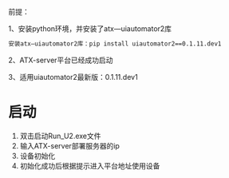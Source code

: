 前提：

1、安装python环境，并安装了atx—uiautomator2库
```bash
安装atx—uiautomator2库：pip install uiautomator2==0.1.11.dev1
```
2、ATX-server平台已经成功启动

3、适用uiautomator2最新版：0.1.11.dev1

# 启动
1. 双击启动Run_U2.exe文件
2. 输入ATX-server部署服务器的ip
3. 设备初始化
4. 初始化成功后根据提示进入平台地址使用设备
